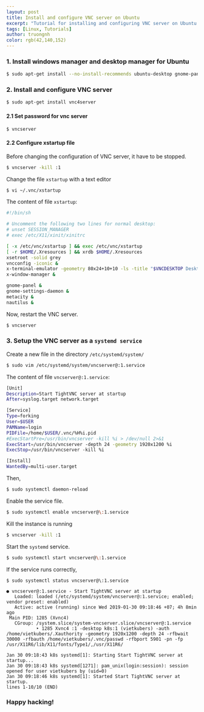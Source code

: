 ```yaml
---
layout: post
title: Install and configure VNC server on Ubuntu
excerpt: "Tutorial for installing and configuring VNC server on Ubuntu."
tags: [Linux, Tutorials]
author: truongnh
color: rgb(42,140,152)
---
```


### 1. Install windows manager and desktop manager for Ubuntu

```sh
$ sudo apt-get install --no-install-recommends ubuntu-desktop gnome-panel gnome-settings-daemon metacity nautilus gnome-terminal gnome-core
```

### 2. Install and configure VNC server
```sh
$ sudo apt-get install vnc4server
```

#### 2.1 Set password for vnc server
```sh
$ vncserver
```

#### 2.2 Configure xstartup file
Before changing the configuration of VNC server, it have to be stopped.
```sh
$ vncserver -kill :1
```

Change the file `xstartup` with a text editor
```sh
$ vi ~/.vnc/xstartup
```

The content of file `xstartup`:
```sh
#!/bin/sh

# Uncomment the following two lines for normal desktop:
# unset SESSION_MANAGER
# exec /etc/X11/xinit/xinitrc

[ -x /etc/vnc/xstartup ] && exec /etc/vnc/xstartup
[ -r $HOME/.Xresources ] && xrdb $HOME/.Xresources
xsetroot -solid grey
vncconfig -iconic &
x-terminal-emulator -geometry 80x24+10+10 -ls -title "$VNCDESKTOP Desktop" &
x-window-manager &

gnome-panel &
gnome-settings-daemon &
metacity &
nautilus &
```

Now, restart the VNC server.
```sh
$ vncserver
```

### 3. Setup the VNC server as a `systemd service`

Create a new file in the directory `/etc/systemd/system/`

```sh
$ sudo vim /etc/systemd/system/vncserver@:1.service
```

The content of file `vncserver@:1.service`:
```sh
[Unit]
Description=Start TightVNC server at startup
After=syslog.target network.target

[Service]
Type=forking
User=$USER
PAMName=login
PIDFile=/home/$USER/.vnc/%H%i.pid
#ExecStartPre=/usr/bin/vncserver -kill %i > /dev/null 2>&1
ExecStart=/usr/bin/vncserver -depth 24 -geometry 1920x1200 %i
ExecStop=/usr/bin/vncserver -kill %i

[Install]
WantedBy=multi-user.target
```

Then,
```sh
$ sudo systemctl daemon-reload
```

Enable the service file.
```sh
$ sudo systemctl enable vncserver@\:1.service
```

Kill the instance is running
```sh
$ vncserver -kill :1
```

Start the `systemd` service.
```sh
$ sudo systemctl start vncserver@\:1.service
```

If the service runs correctly,
```
$ sudo systemctl status vncserver@\:1.service

● vncserver@:1.service - Start TightVNC server at startup
   Loaded: loaded (/etc/systemd/system/vncserver@:1.service; enabled; vendor preset: enabled)
   Active: active (running) since Wed 2019-01-30 09:18:46 +07; 4h 8min ago
 Main PID: 1285 (Xvnc4)
   CGroup: /system.slice/system-vncserver.slice/vncserver@:1.service
           ‣ 1285 Xvnc4 :1 -desktop k8s:1 (vietkubers) -auth /home/vietkubers/.Xauthority -geometry 1920x1200 -depth 24 -rfbwait 30000 -rfbauth /home/vietkubers/.vnc/passwd -rfbport 5901 -pn -fp /usr/X11R6/lib/X11/fonts/Type1/,/usr/X11R6/

Jan 30 09:18:43 k8s systemd[1]: Starting Start TightVNC server at startup...
Jan 30 09:18:43 k8s systemd[1271]: pam_unix(login:session): session opened for user vietkubers by (uid=0)
Jan 30 09:18:46 k8s systemd[1]: Started Start TightVNC server at startup.
lines 1-10/10 (END)
```

### Happy hacking!

